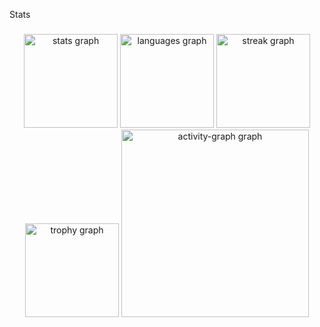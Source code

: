 <p align="left">Stats</p>

###

<div align="center">
  <img src="https://github-readme-stats.vercel.app/api?username=MarcoTuliosp&hide_title=false&hide_rank=true&show_icons=true&include_all_commits=true&count_private=true&disable_animations=false&theme=bear&locale=en&hide_border=true&order=1" height="150" alt="stats graph"  />
  <img src="https://github-readme-stats.vercel.app/api/top-langs?username=MarcoTuliosp&locale=en&hide_title=false&layout=compact&card_width=320&langs_count=7&theme=monokai&hide_border=true&order=2" height="150" alt="languages graph"  />
  <img src="https://streak-stats.demolab.com?user=MarcoTuliosp&locale=en&mode=daily&theme=gruvbox&hide_border=true&border_radius=5&order=3" height="150" alt="streak graph"  />
  <img src="https://github-profile-trophy.vercel.app?username=MarcoTuliosp&theme=dracula&column=-1&row=1&margin-w=8&margin-h=8&no-bg=true&no-frame=true&order=4" height="150" alt="trophy graph"  />
  <img src="https://github-readme-activity-graph.vercel.app/graph?username=MarcoTuliosp&radius=16&theme=cobalt&area=true&order=5" height="300" alt="activity-graph graph"  />
</div>

###
